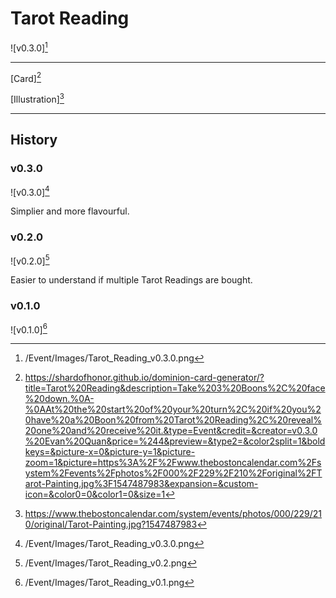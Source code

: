 # Tarot Reading

![v0.3.0][^v0.3.0]

---

[Card][^Card]

[Illustration][^Illustration]

---

## History

### v0.3.0

![v0.3.0][^v0.3.0]

Simplier and more flavourful.

### v0.2.0

![v0.2.0][^v0.2.0]

Easier to understand if multiple Tarot Readings are bought.

### v0.1.0

![v0.1.0][^v0.1.0]

[^v0.1.0]: /Event/Images/Tarot_Reading_v0.1.png
[^v0.2.0]: /Event/Images/Tarot_Reading_v0.2.png
[^v0.3.0]: /Event/Images/Tarot_Reading_v0.3.0.png
[^Card]: https://shardofhonor.github.io/dominion-card-generator/?title=Tarot%20Reading&description=Take%203%20Boons%2C%20face%20down.%0A-%0AAt%20the%20start%20of%20your%20turn%2C%20if%20you%20have%20a%20Boon%20from%20Tarot%20Reading%2C%20reveal%20one%20and%20receive%20it.&type=Event&credit=&creator=v0.3.0%20Evan%20Quan&price=%244&preview=&type2=&color2split=1&boldkeys=&picture-x=0&picture-y=1&picture-zoom=1&picture=https%3A%2F%2Fwww.thebostoncalendar.com%2Fsystem%2Fevents%2Fphotos%2F000%2F229%2F210%2Foriginal%2FTarot-Painting.jpg%3F1547487983&expansion=&custom-icon=&color0=0&color1=0&size=1
[^Illustration]: https://www.thebostoncalendar.com/system/events/photos/000/229/210/original/Tarot-Painting.jpg?1547487983
